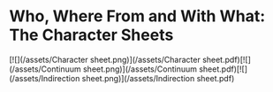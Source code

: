 # Who, Where From and With What: The Character Sheets

[![](/assets/Character sheet.png)](/assets/Character sheet.pdf)[![](/assets/Continuum sheet.png)](/assets/Continuum sheet.pdf)[![](/assets/Indirection sheet.png)](/assets/Indirection sheet.pdf)

